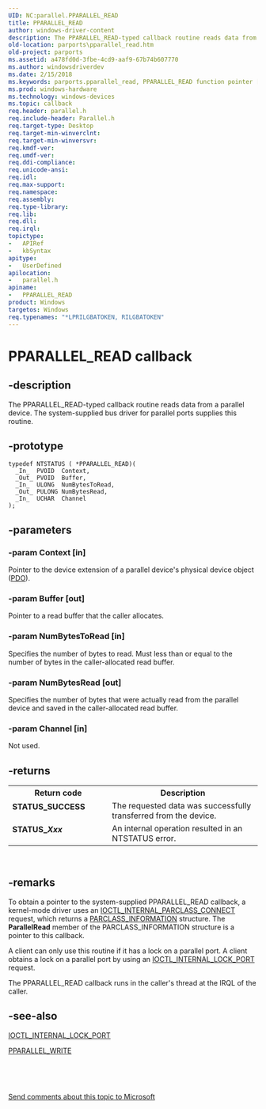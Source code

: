 ```yaml
---
UID: NC:parallel.PPARALLEL_READ
title: PPARALLEL_READ
author: windows-driver-content
description: The PPARALLEL_READ-typed callback routine reads data from a parallel device. The system-supplied bus driver for parallel ports supplies this routine.
old-location: parports\pparallel_read.htm
old-project: parports
ms.assetid: a478fd0d-3fbe-4cd9-aaf9-67b74b607770
ms.author: windowsdriverdev
ms.date: 2/15/2018
ms.keywords: parports.pparallel_read, PPARALLEL_READ function pointer [Parallel Ports], PPARALLEL_READ, parallel/PPARALLEL_READ, cisspd_ae27b566-d561-4bc8-9519-fc3c35069791.xml
ms.prod: windows-hardware
ms.technology: windows-devices
ms.topic: callback
req.header: parallel.h
req.include-header: Parallel.h
req.target-type: Desktop
req.target-min-winverclnt: 
req.target-min-winversvr: 
req.kmdf-ver: 
req.umdf-ver: 
req.ddi-compliance: 
req.unicode-ansi: 
req.idl: 
req.max-support: 
req.namespace: 
req.assembly: 
req.type-library: 
req.lib: 
req.dll: 
req.irql: 
topictype:
-	APIRef
-	kbSyntax
apitype:
-	UserDefined
apilocation:
-	parallel.h
apiname:
-	PPARALLEL_READ
product: Windows
targetos: Windows
req.typenames: "*LPRILGBATOKEN, RILGBATOKEN"
---
```


# PPARALLEL_READ callback


## -description


The PPARALLEL_READ-typed callback routine reads data from a parallel device. The system-supplied bus driver for parallel ports supplies this routine.


## -prototype


````
typedef NTSTATUS ( *PPARALLEL_READ)(
  _In_  PVOID  Context,
  _Out_ PVOID  Buffer,
  _In_  ULONG  NumBytesToRead,
  _Out_ PULONG NumBytesRead,
  _In_  UCHAR  Channel
);
````


## -parameters




### -param Context [in]

Pointer to the device extension of a parallel device's physical device object (<a href="https://msdn.microsoft.com/139a10e9-203b-499b-9291-8537eae9189c">PDO</a>).


### -param Buffer [out]

Pointer to a read buffer that the caller allocates.


### -param NumBytesToRead [in]

Specifies the number of bytes to read. Must less than or equal to the number of bytes in the caller-allocated read buffer.


### -param NumBytesRead [out]

Specifies the number of bytes that were actually read from the parallel device and saved in the caller-allocated read buffer.


### -param Channel [in]

Not used.


## -returns



<table>
<tr>
<th>Return code</th>
<th>Description</th>
</tr>
<tr>
<td width="40%">
<dl>
<dt><b>STATUS_SUCCESS</b></dt>
</dl>
</td>
<td width="60%">
The requested data was successfully transferred from the device.

</td>
</tr>
<tr>
<td width="40%">
<dl>
<dt><b>STATUS_<i>Xxx</i></b></dt>
</dl>
</td>
<td width="60%">
An internal operation resulted in an NTSTATUS error.

</td>
</tr>
</table>
 




## -remarks



To obtain a pointer to the system-supplied PPARALLEL_READ callback, a kernel-mode driver uses an <a href="..\parallel\ni-parallel-ioctl_internal_parclass_connect.md">IOCTL_INTERNAL_PARCLASS_CONNECT</a> request, which returns a <a href="..\parallel\ns-parallel-_parclass_information.md">PARCLASS_INFORMATION</a> structure. The <b>ParallelRead</b> member of the PARCLASS_INFORMATION structure is a pointer to this callback.

A client can only use this routine if it has a lock on a parallel port. A client obtains a lock on a parallel port by using an <a href="..\parallel\ni-parallel-ioctl_internal_lock_port.md">IOCTL_INTERNAL_LOCK_PORT</a> request.

The PPARALLEL_READ callback runs in the caller's thread at the IRQL of the caller.




## -see-also

<a href="..\parallel\ni-parallel-ioctl_internal_lock_port.md">IOCTL_INTERNAL_LOCK_PORT</a>



<a href="..\parallel\nc-parallel-pparallel_write.md">PPARALLEL_WRITE</a>



 

 

<a href="mailto:wsddocfb@microsoft.com?subject=Documentation%20feedback [parports\parports]:%20PPARALLEL_READ function pointer%20 RELEASE:%20(2/15/2018)&amp;body=%0A%0APRIVACY STATEMENT%0A%0AWe use your feedback to improve the documentation. We don't use your email address for any other purpose, and we'll remove your email address from our system after the issue that you're reporting is fixed. While we're working to fix this issue, we might send you an email message to ask for more info. Later, we might also send you an email message to let you know that we've addressed your feedback.%0A%0AFor more info about Microsoft's privacy policy, see http://privacy.microsoft.com/en-us/default.aspx." title="Send comments about this topic to Microsoft">Send comments about this topic to Microsoft</a>

